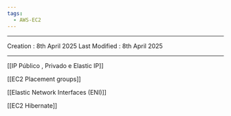 ```yaml
---
tags:
  - AWS-EC2
---
```

---
Creation : 8th April 2025
Last Modified : 8th April 2025
___
[[IP Público , Privado e Elastic IP]]

[[EC2 Placement groups]]

[[Elastic Network Interfaces (ENI)]]

[[EC2 Hibernate]]

